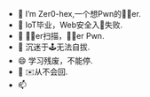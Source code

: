 - 👋 I’m Zer0-hex,一个想Pwn的🥬🐓er.
- 👀 IoT毕业，Web安全入🚪失败.
- 🌱 🦞🐓er扫描，🦞🐓er Pwn.
- 💞️ 沉迷于🕹️无法自拔.
- 😄 学习残废，不能停.
- 💬 ✉️从不会回.
- 📫 

<!--
**Zer0-hex/Zer0-hex** is a ✨ _special_ ✨ repository because its `README.md` (this file) appears on your GitHub profile.
Here are some ideas to get you started:

- 🔭 I’m currently working on ...
- 🌱 I’m currently learning ...
- 👯 I’m looking to collaborate on ...
- 🤔 I’m looking for help with ...
- 💬 Ask me about ...
- 📫 How to reach me: ...
- 😄 Pronouns: ...
- ⚡ Fun fact: ...
-->


